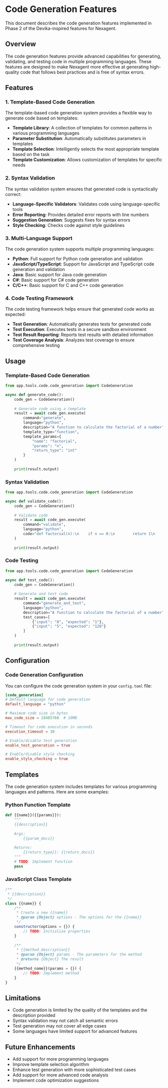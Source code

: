 # Code Generation Features

This document describes the code generation features implemented in Phase 2 of the Devika-inspired features for Nexagent.

## Overview

The code generation features provide advanced capabilities for generating, validating, and testing code in multiple programming languages. These features are designed to make Nexagent more effective at generating high-quality code that follows best practices and is free of syntax errors.

## Features

### 1. Template-Based Code Generation

The template-based code generation system provides a flexible way to generate code based on templates:

- **Template Library**: A collection of templates for common patterns in various programming languages
- **Parameter Substitution**: Automatically substitutes parameters in templates
- **Template Selection**: Intelligently selects the most appropriate template based on the task
- **Template Customization**: Allows customization of templates for specific needs

### 2. Syntax Validation

The syntax validation system ensures that generated code is syntactically correct:

- **Language-Specific Validators**: Validates code using language-specific tools
- **Error Reporting**: Provides detailed error reports with line numbers
- **Suggestion Generation**: Suggests fixes for syntax errors
- **Style Checking**: Checks code against style guidelines

### 3. Multi-Language Support

The code generation system supports multiple programming languages:

- **Python**: Full support for Python code generation and validation
- **JavaScript/TypeScript**: Support for JavaScript and TypeScript code generation and validation
- **Java**: Basic support for Java code generation
- **C#**: Basic support for C# code generation
- **C/C++**: Basic support for C and C++ code generation

### 4. Code Testing Framework

The code testing framework helps ensure that generated code works as expected:

- **Test Generation**: Automatically generates tests for generated code
- **Test Execution**: Executes tests in a secure sandbox environment
- **Test Result Reporting**: Reports test results with detailed information
- **Test Coverage Analysis**: Analyzes test coverage to ensure comprehensive testing

## Usage

### Template-Based Code Generation

```python
from app.tools.code.code_generation import CodeGeneration

async def generate_code():
    code_gen = CodeGeneration()
    
    # Generate code using a template
    result = await code_gen.execute(
        command="generate",
        language="python",
        description="A function to calculate the factorial of a number",
        template_type="function",
        template_params={
            "name": "factorial",
            "params": "n",
            "return_type": "int"
        }
    )
    
    print(result.output)
```

### Syntax Validation

```python
from app.tools.code.code_generation import CodeGeneration

async def validate_code():
    code_gen = CodeGeneration()
    
    # Validate code
    result = await code_gen.execute(
        command="validate",
        language="python",
        code="def factorial(n):\n    if n == 0:\n        return 1\n    else:\n        return n * factorial(n-1)"
    )
    
    print(result.output)
```

### Code Testing

```python
from app.tools.code.code_generation import CodeGeneration

async def test_code():
    code_gen = CodeGeneration()
    
    # Generate and test code
    result = await code_gen.execute(
        command="generate_and_test",
        language="python",
        description="A function to calculate the factorial of a number",
        test_cases=[
            {"input": "0", "expected": "1"},
            {"input": "5", "expected": "120"}
        ]
    )
    
    print(result.output)
```

## Configuration

### Code Generation Configuration

You can configure the code generation system in your `config.toml` file:

```toml
[code_generation]
# Default language for code generation
default_language = "python"

# Maximum code size in bytes
max_code_size = 10485760  # 10MB

# Timeout for code execution in seconds
execution_timeout = 30

# Enable/disable test generation
enable_test_generation = true

# Enable/disable style checking
enable_style_checking = true
```

## Templates

The code generation system includes templates for various programming languages and patterns. Here are some examples:

### Python Function Template

```python
def {{name}}({{params}}):
    """
    {{description}}
    
    Args:
        {{param_docs}}
    
    Returns:
        {{return_type}}: {{return_docs}}
    """
    # TODO: Implement function
    pass
```

### JavaScript Class Template

```javascript
/**
 * {{description}}
 */
class {{name}} {
    /**
     * Create a new {{name}}
     * @param {Object} options - The options for the {{name}}
     */
    constructor(options = {}) {
        // TODO: Initialize properties
    }
    
    /**
     * {{method_description}}
     * @param {Object} params - The parameters for the method
     * @returns {Object} The result
     */
    {{method_name}}(params = {}) {
        // TODO: Implement method
    }
}
```

## Limitations

- Code generation is limited by the quality of the templates and the description provided
- Syntax validation may not catch all semantic errors
- Test generation may not cover all edge cases
- Some languages have limited support for advanced features

## Future Enhancements

- Add support for more programming languages
- Improve template selection algorithm
- Enhance test generation with more sophisticated test cases
- Add support for more advanced code analysis
- Implement code optimization suggestions
